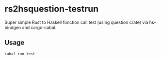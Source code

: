 # rs2hsquestion-testrun

Super simple Rust to Haskell function call test (using question crate) via hs-bindgen and cargo-cabal.


## Usage

`cabal run test`
